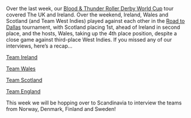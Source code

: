 <html><body><p>Over the last week, our <a href="http://rollerderbyworldcup.com/">Blood &amp; Thunder Roller Derby World Cup</a> tour covered The UK and Ireland. Over the weekend, Ireland, Wales and Scotland (and Team West Indies) played against each other in the <a href="https://www.facebook.com/events/724704624268299/">Road to Dallas</a> tournament, with Scotland placing 1st, ahead of Ireland in second place, and the hosts, Wales, taking up the 4th place position, despite a close game against third-place West Indies.
If you missed any of our interviews, here’s a recap…

<a title="World Cup Interview: Team Ireland" href="http://www.scottishrollerderbyblog.com/posts/2014/10/14/world-cup-interview-team-ireland/">Team Ireland</a>

<a title="World Cup Interview: Team Wales" href="http://www.scottishrollerderbyblog.com/posts/2014/10/15/world-cup-interview-team-wales/">Team Wales</a>

<a title="World Cup Interview: Team Scotland" href="http://www.scottishrollerderbyblog.com/posts/2014/10/16/world-cup-interview-team-scotland/">Team Scotland</a>

<a title="World Cup Interview: Team England" href="http://www.scottishrollerderbyblog.com/posts/2014/10/17/world-cup-interview-team-england/">Team England</a>

This week we will be hopping over to Scandinavia to interview the teams from Norway, Denmark, Finland and Sweden!</p></body></html>

